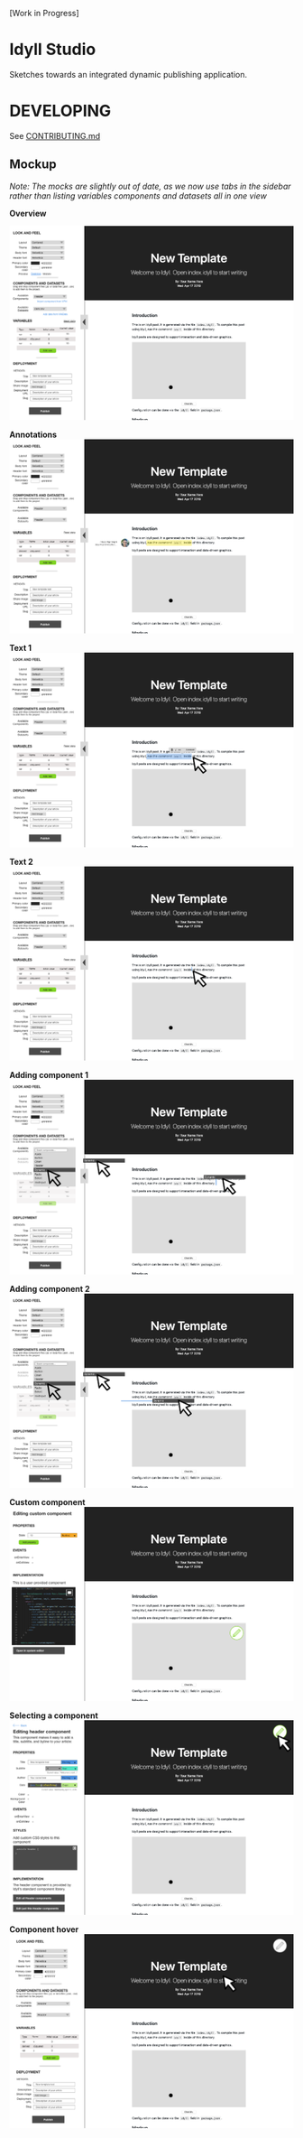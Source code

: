 [Work in Progress]

# Idyll Studio

Sketches towards an integrated dynamic publishing application.

# DEVELOPING

See [CONTRIBUTING.md](./CONTRIBUTING.md)


## Mockup

_Note: The mocks are slightly out of date, as we now use tabs in the sidebar rather than listing variables components and datasets all in one view_

**Overview**

![Overview](./mocks/Overview.png)

**Annotations**
![Annotations](./mocks/Annotations.png)

**Text 1**
![Text](./mocks/text-edit-selection.png)

**Text 2**
![Text](./mocks/text-edit-inline.png)

**Adding component 1**
![Component](./mocks/component-add-inline.png)

**Adding component 2**
![Component](./mocks/component-add.png)

**Custom component**
![Custom](./mocks/custom-component-select.png)

**Selecting a component**
![Component](./mocks/component-select.png)

**Component hover**
![Component](./mocks/component-hover.png)
